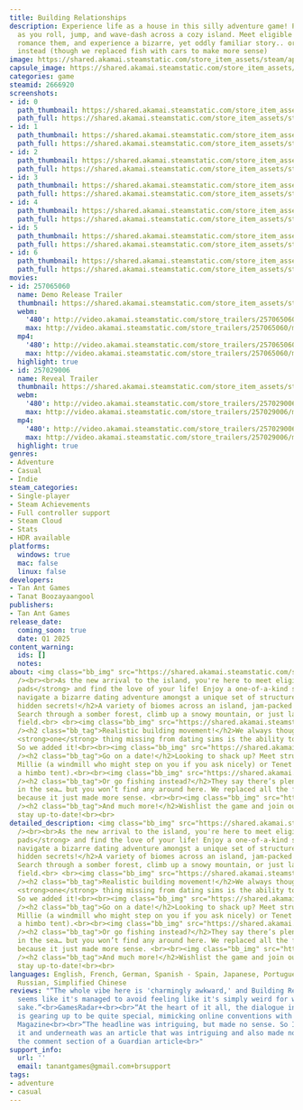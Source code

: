 ```yaml
---
title: Building Relationships
description: Experience life as a house in this silly adventure game! Play as a building
  as you roll, jump, and wave-dash across a cozy island. Meet eligible structures,
  romance them, and experience a bizarre, yet oddly familiar story.. or go fishing
  instead (though we replaced fish with cars to make more sense)
image: https://shared.akamai.steamstatic.com/store_item_assets/steam/apps/2666920/header.jpg?t=1730694730
capsule_image: https://shared.akamai.steamstatic.com/store_item_assets/steam/apps/2666920/capsule_231x87.jpg?t=1730694730
categories: game
steamid: 2666920
screenshots:
- id: 0
  path_thumbnail: https://shared.akamai.steamstatic.com/store_item_assets/steam/apps/2666920/ss_07fdfc8b9d36b9dc21fb5017d8851d1c3f333249.600x338.jpg?t=1730694730
  path_full: https://shared.akamai.steamstatic.com/store_item_assets/steam/apps/2666920/ss_07fdfc8b9d36b9dc21fb5017d8851d1c3f333249.1920x1080.jpg?t=1730694730
- id: 1
  path_thumbnail: https://shared.akamai.steamstatic.com/store_item_assets/steam/apps/2666920/ss_c97d27ba800451d7534e65160d1a66ab738e6fcb.600x338.jpg?t=1730694730
  path_full: https://shared.akamai.steamstatic.com/store_item_assets/steam/apps/2666920/ss_c97d27ba800451d7534e65160d1a66ab738e6fcb.1920x1080.jpg?t=1730694730
- id: 2
  path_thumbnail: https://shared.akamai.steamstatic.com/store_item_assets/steam/apps/2666920/ss_0891dafb30b6c79783414fd76bb58bf428cc5fd5.600x338.jpg?t=1730694730
  path_full: https://shared.akamai.steamstatic.com/store_item_assets/steam/apps/2666920/ss_0891dafb30b6c79783414fd76bb58bf428cc5fd5.1920x1080.jpg?t=1730694730
- id: 3
  path_thumbnail: https://shared.akamai.steamstatic.com/store_item_assets/steam/apps/2666920/ss_00c6e64ec32438a31e7d6352cd6e470e8e0ae2fc.600x338.jpg?t=1730694730
  path_full: https://shared.akamai.steamstatic.com/store_item_assets/steam/apps/2666920/ss_00c6e64ec32438a31e7d6352cd6e470e8e0ae2fc.1920x1080.jpg?t=1730694730
- id: 4
  path_thumbnail: https://shared.akamai.steamstatic.com/store_item_assets/steam/apps/2666920/ss_f9ac0a6c17fc6e45f1467f1f0655309028b66871.600x338.jpg?t=1730694730
  path_full: https://shared.akamai.steamstatic.com/store_item_assets/steam/apps/2666920/ss_f9ac0a6c17fc6e45f1467f1f0655309028b66871.1920x1080.jpg?t=1730694730
- id: 5
  path_thumbnail: https://shared.akamai.steamstatic.com/store_item_assets/steam/apps/2666920/ss_af48b80972c74a63b91a73d79f6707c91492e939.600x338.jpg?t=1730694730
  path_full: https://shared.akamai.steamstatic.com/store_item_assets/steam/apps/2666920/ss_af48b80972c74a63b91a73d79f6707c91492e939.1920x1080.jpg?t=1730694730
- id: 6
  path_thumbnail: https://shared.akamai.steamstatic.com/store_item_assets/steam/apps/2666920/ss_9fad1c0541c84297ed7336cbe439e474ce619b61.600x338.jpg?t=1730694730
  path_full: https://shared.akamai.steamstatic.com/store_item_assets/steam/apps/2666920/ss_9fad1c0541c84297ed7336cbe439e474ce619b61.1920x1080.jpg?t=1730694730
movies:
- id: 257065060
  name: Demo Release Trailer
  thumbnail: https://shared.akamai.steamstatic.com/store_item_assets/steam/apps/257065060/a68ba2a8a2da0f3408462639ef222adb589b19f9/movie_600x337.jpg?t=1728928059
  webm:
    '480': http://video.akamai.steamstatic.com/store_trailers/257065060/movie480_vp9.webm?t=1728928059
    max: http://video.akamai.steamstatic.com/store_trailers/257065060/movie_max_vp9.webm?t=1728928059
  mp4:
    '480': http://video.akamai.steamstatic.com/store_trailers/257065060/movie480.mp4?t=1728928059
    max: http://video.akamai.steamstatic.com/store_trailers/257065060/movie_max.mp4?t=1728928059
  highlight: true
- id: 257029006
  name: Reveal Trailer
  thumbnail: https://shared.akamai.steamstatic.com/store_item_assets/steam/apps/257029006/movie.293x165.jpg?t=1728928063
  webm:
    '480': http://video.akamai.steamstatic.com/store_trailers/257029006/movie480_vp9.webm?t=1728928063
    max: http://video.akamai.steamstatic.com/store_trailers/257029006/movie_max_vp9.webm?t=1728928063
  mp4:
    '480': http://video.akamai.steamstatic.com/store_trailers/257029006/movie480.mp4?t=1728928063
    max: http://video.akamai.steamstatic.com/store_trailers/257029006/movie_max.mp4?t=1728928063
  highlight: true
genres:
- Adventure
- Casual
- Indie
steam_categories:
- Single-player
- Steam Achievements
- Full controller support
- Steam Cloud
- Stats
- HDR available
platforms:
  windows: true
  mac: false
  linux: false
developers:
- Tan Ant Games
- Tanat Boozayaangool
publishers:
- Tan Ant Games
release_date:
  coming_soon: true
  date: Q1 2025
content_warning:
  ids: []
  notes:
about: <img class="bb_img" src="https://shared.akamai.steamstatic.com/store_item_assets/steam/apps/2666920/extras/banner-silly.png?t=1730694730"
  /><br><br>As the new arrival to the island, you're here to meet eligible <strong>bachelorx
  pads</strong> and find the love of your life! Enjoy a one-of-a-kind story as you
  navigate a bizarre dating adventure amongst a unique set of structures.<h2 class="bb_tag">Uncover
  hidden secrets!</h2>A variety of biomes across an island, jam-packed with goodies!
  Search through a somber forest, climb up a snowy mountain, or just lay in a flowery
  field.<br> <br><img class="bb_img" src="https://shared.akamai.steamstatic.com/store_item_assets/steam/apps/2666920/extras/steam-areas.gif?t=1730694730"
  /><h2 class="bb_tag">Realistic building movement!</h2>We always thought &quot;the
  <strong>one</strong> thing missing from dating sims is the ability to <strong>wave-dash</strong>&quot;.
  So we added it!<br><br><img class="bb_img" src="https://shared.akamai.steamstatic.com/store_item_assets/steam/apps/2666920/extras/steam-movement.gif?t=1730694730"
  /><h2 class="bb_tag">Go on a date!</h2>Looking to shack up? Meet structures like
  Millie (a windmill who might step on you if you ask nicely) or Tenet (who's just
  a himbo tent).<br><br><img class="bb_img" src="https://shared.akamai.steamstatic.com/store_item_assets/steam/apps/2666920/extras/steam-talking.gif?t=1730694730"
  /><h2 class="bb_tag">Or go fishing instead?</h2>They say there’s plenty of fish
  in the sea… but you won’t find any around here. We replaced all the fish with cars
  because it just made more sense. <br><br><img class="bb_img" src="https://shared.akamai.steamstatic.com/store_item_assets/steam/apps/2666920/extras/steam-fishing.gif?t=1730694730"
  /><h2 class="bb_tag">And much more!</h2>Wishlist the game and join our discord to
  stay up-to-date!<br><br>
detailed_description: <img class="bb_img" src="https://shared.akamai.steamstatic.com/store_item_assets/steam/apps/2666920/extras/banner-silly.png?t=1730694730"
  /><br><br>As the new arrival to the island, you're here to meet eligible <strong>bachelorx
  pads</strong> and find the love of your life! Enjoy a one-of-a-kind story as you
  navigate a bizarre dating adventure amongst a unique set of structures.<h2 class="bb_tag">Uncover
  hidden secrets!</h2>A variety of biomes across an island, jam-packed with goodies!
  Search through a somber forest, climb up a snowy mountain, or just lay in a flowery
  field.<br> <br><img class="bb_img" src="https://shared.akamai.steamstatic.com/store_item_assets/steam/apps/2666920/extras/steam-areas.gif?t=1730694730"
  /><h2 class="bb_tag">Realistic building movement!</h2>We always thought &quot;the
  <strong>one</strong> thing missing from dating sims is the ability to <strong>wave-dash</strong>&quot;.
  So we added it!<br><br><img class="bb_img" src="https://shared.akamai.steamstatic.com/store_item_assets/steam/apps/2666920/extras/steam-movement.gif?t=1730694730"
  /><h2 class="bb_tag">Go on a date!</h2>Looking to shack up? Meet structures like
  Millie (a windmill who might step on you if you ask nicely) or Tenet (who's just
  a himbo tent).<br><br><img class="bb_img" src="https://shared.akamai.steamstatic.com/store_item_assets/steam/apps/2666920/extras/steam-talking.gif?t=1730694730"
  /><h2 class="bb_tag">Or go fishing instead?</h2>They say there’s plenty of fish
  in the sea… but you won’t find any around here. We replaced all the fish with cars
  because it just made more sense. <br><br><img class="bb_img" src="https://shared.akamai.steamstatic.com/store_item_assets/steam/apps/2666920/extras/steam-fishing.gif?t=1730694730"
  /><h2 class="bb_tag">And much more!</h2>Wishlist the game and join our discord to
  stay up-to-date!<br><br>
languages: English, French, German, Spanish - Spain, Japanese, Portuguese - Brazil,
  Russian, Simplified Chinese
reviews: "“The whole vibe here is 'charmingly awkward,' and Building Relationships
  seems like it's managed to avoid feeling like it's simply weird for weirdness's
  sake.”<br>GamesRadar+<br><br>“At the heart of it all, the dialogue in Building Relationships
  is gearing up to be quite special, mimicking online conventions with tons of personality.”<br>Paste
  Magazine<br><br>“The headline was intriguing, but made no sense. So I clicked on
  it and underneath was an article that was intriguing and also made no sense.”<br>from
  the comment section of a Guardian article<br>"
support_info:
  url: ''
  email: tanantgames@gmail.com+brsupport
tags:
- adventure
- casual
---
```


